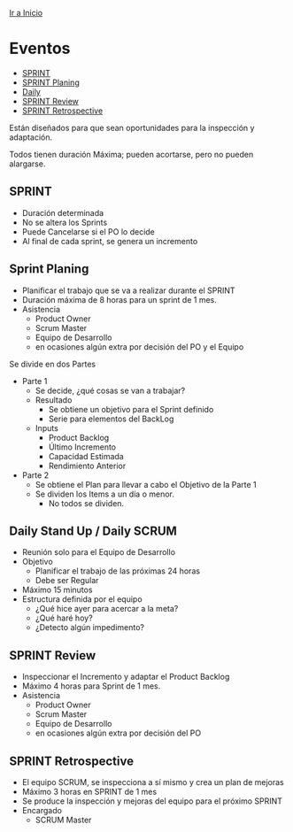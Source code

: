 [Ir a Inicio](SCRUM.md)

# Eventos

- [SPRINT](#sprint)
- [SPRINT Planing](#sprint-planing)
- [Daily](#daily-stand-up--daily-scrum)
- [SPRINT Review](#sprint-review)
- [SPRINT Retrospective](#sprint-retrospective)

Están diseñados para que sean oportunidades para la inspección y adaptación.

Todos tienen duración Máxima; pueden acortarse, pero no pueden alargarse.

## __SPRINT__
- Duración determinada
- No se altera los Sprints
- Puede Cancelarse si el PO lo decide
- Al final de cada sprint, se genera un incremento

## __Sprint Planing__

- Planificar el trabajo que se va a realizar durante el SPRINT
- Duración máxima de 8 horas para un sprint de 1 mes.
- Asistencia
    + Product Owner
    + Scrum Master
    + Equipo de Desarrollo
    + en ocasiones algún extra por decisión del PO y el Equipo

Se divide en dos Partes

- Parte 1
    - Se decide, ¿qué cosas se van a trabajar?
    - Resultado
        - Se obtiene un objetivo para el Sprint definido
        - Serie para elementos del BackLog
    - Inputs
        - Product Backlog
        - Último Incremento
        - Capacidad Estimada
        - Rendimiento Anterior
- Parte 2
    - Se obtiene el Plan para llevar a cabo el Objetivo de la Parte 1
    - Se dividen los Items a un día o menor.
        - No todos se dividen.

## __Daily Stand Up / Daily SCRUM__
- Reunión solo para el Equipo de Desarrollo
- Objetivo
    - Planificar el trabajo de las próximas 24 horas
    - Debe ser Regular
- Máximo 15 minutos
- Estructura definida por el equipo
    - ¿Qué hice ayer para acercar a la meta?
    - ¿Qué haré hoy?
    - ¿Detecto algún impedimento?

## __SPRINT Review__
- Inspeccionar el Incremento y adaptar el Product Backlog
- Máximo 4 horas para Sprint de 1 mes.
- Asistencia
    + Product Owner
    + Scrum Master
    + Equipo de Desarrollo
    + en ocasiones algún extra por decisión del PO

## __SPRINT Retrospective__
- El equipo SCRUM, se inspecciona a sí mismo y crea un plan de mejoras
- Máximo 3 horas en SPRINT de 1 mes
- Se produce la inspección y mejoras del equipo para el próximo SPRINT
- Encargado
    - SCRUM Master
